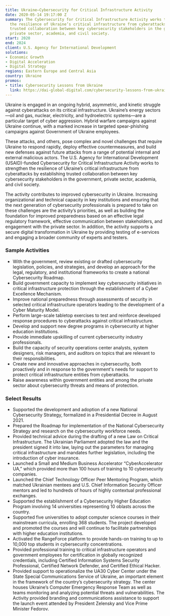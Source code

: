 ```yaml
---
title: Ukraine—Cybersecurity for Critical Infrastructure Activity
date: 2020-05-14 19:17:00 Z
summary: The Cybersecurity for Critical Infrastructure Activity works to strengthen
  the resilience of Ukraine’s critical infrastructure from cyberattacks by establishing
  trusted collaboration between key cybersecurity stakeholders in the government,
  private sector, academia, and civil society.
start: 2020
end: 2024
client: U.S. Agency for International Development
solutions:
- Economic Growth
- Digital Acceleration
- Digital Strategy
regions: Eastern Europe and Central Asia
country: Ukraine
promos:
- title: Cybersecurity Lessons from Ukraine
  link: https://dai-global-digital.com/cybersecurity-lessons-from-ukraine.html
---
```


Ukraine is engaged in an ongoing hybrid, asymmetric, and kinetic struggle against cyberattacks on its critical infrastructure. Ukraine’s energy sectors—oil and gas, nuclear, electricity, and hydroelectric systems—are a particular target of cyber aggression. Hybrid warfare campaigns against Ukraine continue, with a marked increase in targeted spear-phishing campaigns against Government of Ukraine employees. 

These attacks, and others, pose complex and novel challenges that require Ukraine to respond rapidly, deploy effective countermeasures, and build new defenses against future attacks from a range of potential internal and external malicious actors. The U.S. Agency for International Development (USAID)-funded Cybersecurity for Critical Infrastructure Activity works to strengthen the resilience of Ukraine’s critical infrastructure from cyberattacks by establishing trusted collaboration between key cybersecurity stakeholders in the government, private sector, academia, and civil society.

The activity contributes to improved cybersecurity in Ukraine. Increasing organizational and technical capacity in key institutions and ensuring that the next generation of cybersecurity professionals is prepared to take on these challenges are the activity’s priorities, as well as building the foundation for improved preparedness based on an effective legal regulatory framework, effective communication between stakeholders, and engagement with the private sector. In addition, the activity supports a secure digital transformation in Ukraine by providing testing of e-services and engaging a broader community of experts and testers. 

### Sample Activities

* With the government, review existing or drafted cybersecurity legislation, policies, and strategies, and develop an approach for the legal, regulatory, and institutional frameworks to create a national Cybersecurity Roadmap.
* Build government capacity to implement key cybersecurity initiatives in critical infrastructure protection through the establishment of a Cyber Excellence Mechanism.
* Improve national preparedness through assessments of security in selected critical infrastructure operators leading to the development of a Cyber Maturity Model.
* Perform large-scale tabletop exercises to test and reinforce developed response procedures to cyberattacks against critical infrastructure.
* Develop and support new degree programs in cybersecurity at higher education institutions.
* Provide immediate upskilling of current cybersecurity industry professionals.
* Build the capacity of security operations center analysts, system designers, risk managers, and auditors on topics that are relevant to their responsibilities.
* Create new and innovative approaches in cybersecurity, both proactively and in response to the government's needs for support to protect critical infrastructure entities from cyberattacks. 
* Raise awareness within government entities and among the private sector about cybersecurity threats and means of protection. 

### Select Results

* Supported the development and adoption of a new National Cybersecurity Strategy, formalized in a Presidential Decree in August 2021.
* Prepared the Roadmap for implementation of the National Cybersecurity Strategy and research on the cybersecurity workforce needs.  
* Provided technical advice during the drafting of a new Law on Critical Infrastructure. The Ukrainian Parliament adopted the law and the president signed it into law, laying out the parameters for managing critical infrastructure and mandates further legislation, including the introduction of cyber insurance.
* Launched a Small and Medium Business Accelerator “CyberAccelerator UA,” which provided more than 100 hours of training to 10 cybersecurity companies.
* Launched the Chief Technology Officer Peer Mentoring Program, which matched Ukrainian mentees and U.S. Chief Information Security Officer mentors and led to hundreds of hours of highly contextual professional exchanges.
* Supported the establishment of a Cybersecurity Higher Education Program involving 14 universities representing 10 oblasts across the country. 
* Supported five universities to adopt computer science courses in their mainstream curricula, enrolling 368 students. The project developed and promoted the courses and will continue to facilitate partnerships with higher education institutions.
* Activated the RangeForce platform to provide hands-on training to up to 10,000 top students in cybersecurity concentrations. 
* Provided professional training to critical infrastructure operators and government employees for certification in globally recognized credentials, including Certified Information Systems Security Professional, Certified Network Defender, and Certified Ethical Hacker. 
* Provided support to operationalize the UA30 Cyber Center under the State Special Communications Service of Ukraine, an important element in the framework of the country’s cybersecurity strategy. The center houses Ukraine’s Computer Emergency Response Team as well as teams monitoring and analyzing potential threats and vulnerabilities. The Activity provided branding and communications assistance to support the launch event attended by President Zelensky and Vice Prime Minister Fedorov.